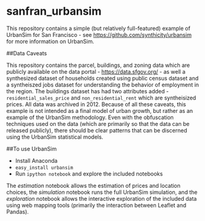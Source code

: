 sanfran_urbansim
================

This repository contains a simple (but relatively full-featured) example of UrbanSim for San Francisco - see https://github.com/synthicity/urbansim for more information on UrbanSim.

##Data Caveats

This repository contains the parcel, buildings, and zoning data which are publicly available on the data portal - https://data.sfgov.org/ - as well a synthesized dataset of households created using public census dataset and a syntheiszed jobs dataset for understanding the behavior of employment in the region.  The buildings dataset has had two attributes added - `residential_sales_price` and `non_residential_rent` which are syntheisized prices.  All data was archived in 2012.  Because of all these caveats, this example is not intended as a final model of urban growth, but rather as an example of the UrbanSim methodology.  Even with the obfuscation techniques used on the data (which are primarily so that the data can be released publicly), there should be clear patterns that can be discerned using the UrbanSim statistical models.

##To use UrbanSim

* Install Anaconda
* `easy_install urbansim`
* Run `ipython notebook` and explore the included notebooks

The *estimation* notebook allows the estimation of prices and location choices, the *simulation* notebook runs the full UrbanSim simulation, and the *exploration* notebook allows the interactive exploration of the included data using web mapping tools (primarily the interaction between Leaflet and Pandas).
